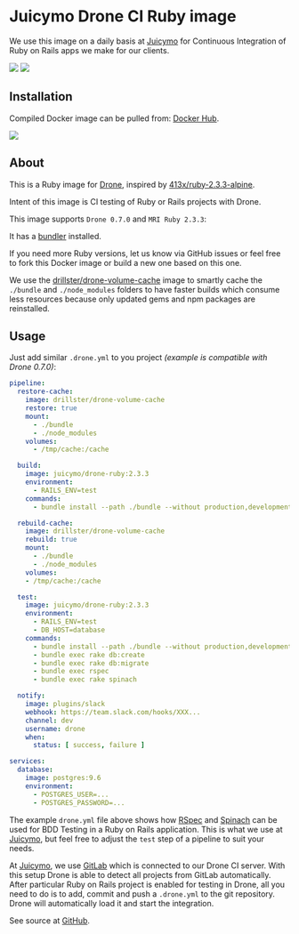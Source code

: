 # Juicymo Drone CI Ruby image 

We use this image on a daily basis at [Juicymo](https://www.juicymo.cz) for Continuous Integration of Ruby on Rails apps we make for our clients.

[![](https://images.microbadger.com/badges/image/juicymo/drone-ruby.svg)](https://microbadger.com/images/juicymo/drone-ruby "Get your own image badge on microbadger.com")
[![](https://images.microbadger.com/badges/version/juicymo/drone-ruby.svg)](https://microbadger.com/images/juicymo/drone-ruby "Get your own version badge on microbadger.com")

## Installation

Compiled Docker image can be pulled from: [Docker Hub](https://hub.docker.com/r/juicymo/drone-ruby/).

![](http://dockeri.co/image/juicymo/drone-ruby)

## About

This is a Ruby image for [Drone](https://github.com/drone/drone), inspired by [413x/ruby-2.3.3-alpine](https://github.com/413x/ruby-2.3.3-alpine).

Intent of this image is CI testing of Ruby or Rails projects with Drone.

This image supports `Drone 0.7.0` and `MRI Ruby 2.3.3`:

It has a [bundler](http://bundler.io/) installed.

If you need more Ruby versions, let us know via GitHub issues or feel free to fork this Docker image or build a new one based on this one.

We use the [drillster/drone-volume-cache](https://github.com/drillster/drone-volume-cache) image to smartly cache the `./bundle` and `./node_modules` folders to have faster builds which consume less resources because only updated gems and npm packages are reinstalled.

## Usage

Just add similar `.drone.yml` to you project *(example is compatible with Drone 0.7.0)*:

```yaml
pipeline:
  restore-cache:
    image: drillster/drone-volume-cache
    restore: true
    mount:
      - ./bundle
      - ./node_modules
    volumes:
      - /tmp/cache:/cache

  build:
    image: juicymo/drone-ruby:2.3.3
    environment:
      - RAILS_ENV=test
    commands:
      - bundle install --path ./bundle --without production,development

  rebuild-cache:
    image: drillster/drone-volume-cache
    rebuild: true
    mount:
      - ./bundle
      - ./node_modules
    volumes:
    - /tmp/cache:/cache

  test:
    image: juicymo/drone-ruby:2.3.3
    environment:
      - RAILS_ENV=test
      - DB_HOST=database
    commands:
      - bundle install --path ./bundle --without production,development
      - bundle exec rake db:create
      - bundle exec rake db:migrate
      - bundle exec rspec
      - bundle exec rake spinach

  notify:
    image: plugins/slack
    webhook: https://team.slack.com/hooks/XXX...
    channel: dev
    username: drone
    when:
      status: [ success, failure ]

services:
  database:
    image: postgres:9.6
    environment:
      - POSTGRES_USER=...
      - POSTGRES_PASSWORD=...
```

The example `drone.yml` file above shows how [RSpec](http://rspec.info/) and [Spinach](http://codegram.github.io/spinach/) can be used for BDD Testing in a Ruby on Rails application. This is what we use at [Juicymo](https://www.juicymo.cz), but feel free to adjust the `test` step of a pipeline to suit your needs.

At [Juicymo](https://www.juicymo.cz), we use [GitLab](https://github.com/gitlabhq/gitlabhq) which is connected to our Drone CI server. With this setup Drone is able to detect all projects from GitLab automatically. After particular Ruby on Rails project is enabled for testing in Drone, all you need to do is to add, commit and push a `.drone.yml` to the git repository. Drone will automatically load it and start the integration.

See source at [GitHub](https://github.com/Juicymo/drone-ruby).